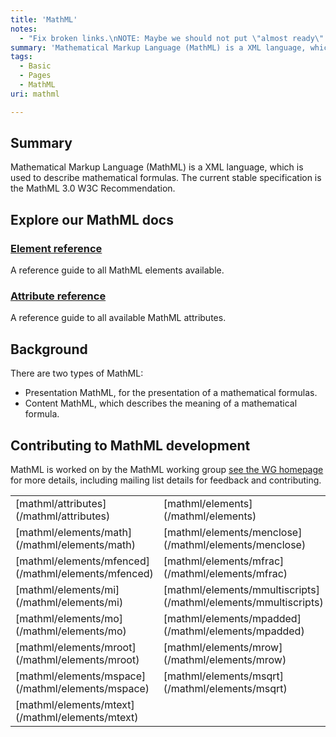 ```yaml
---
title: 'MathML'
notes:
  - "Fix broken links.\nNOTE: Maybe we should not put \"almost ready\" or ready to use if not ALL subpages aren’t on a better state. Reverted to Unreviewed."
summary: 'Mathematical Markup Language (MathML) is a XML language, which is used to describe mathematical formulas. The current stable specification is the MathML 3.0 W3C Recommendation.'
tags:
  - Basic
  - Pages
  - MathML
uri: mathml

---
```

## Summary

Mathematical Markup Language (MathML) is a XML language, which is used to describe mathematical formulas. The current stable specification is the MathML 3.0 W3C Recommendation.

## Explore our MathML docs

### [Element reference](/mathml/elements)

A reference guide to all MathML elements available.

### [Attribute reference](/mathml/attributes)

A reference guide to all available MathML attributes.

## Background

There are two types of MathML:

-   Presentation MathML, for the presentation of a mathematical formulas.
-   Content MathML, which describes the meaning of a mathematical formula.

## Contributing to MathML development

MathML is worked on by the MathML working group [see the WG homepage](http://www.w3.org/Math/) for more details, including mailing list details for feedback and contributing.

<table class="mw-prefixindex-list-table">
<tr>
<td>
[mathml/attributes](/mathml/attributes)

</td>
<td>
[mathml/elements](/mathml/elements)

</td>
<td>
[mathml/elements/maction](/mathml/elements/maction)

</td>
</tr>
<tr>
<td>
[mathml/elements/math](/mathml/elements/math)

</td>
<td>
[mathml/elements/menclose](/mathml/elements/menclose)

</td>
<td>
[mathml/elements/merror](/mathml/elements/merror)

</td>
</tr>
<tr>
<td>
[mathml/elements/mfenced](/mathml/elements/mfenced)

</td>
<td>
[mathml/elements/mfrac](/mathml/elements/mfrac)

</td>
<td>
[mathml/elements/mglyph](/mathml/elements/mglyph)

</td>
</tr>
<tr>
<td>
[mathml/elements/mi](/mathml/elements/mi)

</td>
<td>
[mathml/elements/mmultiscripts](/mathml/elements/mmultiscripts)

</td>
<td>
[mathml/elements/mn](/mathml/elements/mn)

</td>
</tr>
<tr>
<td>
[mathml/elements/mo](/mathml/elements/mo)

</td>
<td>
[mathml/elements/mpadded](/mathml/elements/mpadded)

</td>
<td>
[mathml/elements/mphantom](/mathml/elements/mphantom)

</td>
</tr>
<tr>
<td>
[mathml/elements/mroot](/mathml/elements/mroot)

</td>
<td>
[mathml/elements/mrow](/mathml/elements/mrow)

</td>
<td>
[mathml/elements/ms](/mathml/elements/ms)

</td>
</tr>
<tr>
<td>
[mathml/elements/mspace](/mathml/elements/mspace)

</td>
<td>
[mathml/elements/msqrt](/mathml/elements/msqrt)

</td>
<td>
[mathml/elements/mstyle](/mathml/elements/mstyle)

</td>
</tr>
<tr>
<td>
[mathml/elements/mtext](/mathml/elements/mtext)

</td>
</tr>
</table>
